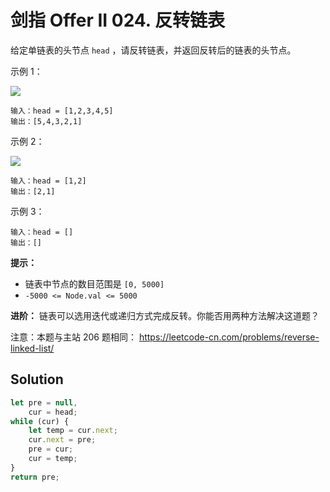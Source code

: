 # 剑指 Offer II 024. 反转链表

给定单链表的头节点 `head` ，请反转链表，并返回反转后的链表的头节点。

示例 1：

![](https://assets.leetcode.com/uploads/2021/02/19/rev1ex1.jpg)

```
输入：head = [1,2,3,4,5]
输出：[5,4,3,2,1]
```

示例 2：

![](https://assets.leetcode.com/uploads/2021/02/19/rev1ex2.jpg)

```
输入：head = [1,2]
输出：[2,1]
```

示例 3：

```
输入：head = []
输出：[]
```

**提示：**

-   链表中节点的数目范围是 `[0, 5000]`
-   `-5000 <= Node.val <= 5000`

**进阶：** 链表可以选用迭代或递归方式完成反转。你能否用两种方法解决这道题？

注意：本题与主站 206 题相同： https://leetcode-cn.com/problems/reverse-linked-list/

## Solution

```javascript
let pre = null,
    cur = head;
while (cur) {
    let temp = cur.next;
    cur.next = pre;
    pre = cur;
    cur = temp;
}
return pre;
```
